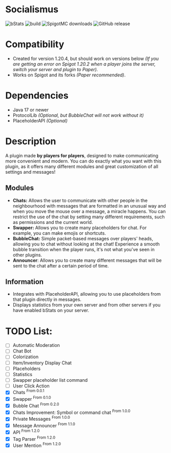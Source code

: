 # Socialismus

![bStats](https://bstats.org/signatures/bukkit/socialismus.svg)
![build](https://img.shields.io/github/actions/workflow/status/whereareiam/Socialismus/development.yml) ![SpigotMC downloads](https://pluginbadges.glitch.me/api/v1/dl/downloads-limegreen.svg?spigot=113119&github=whereareiam%2FSocialismus&style=flat) ![GitHub release](https://img.shields.io/github/v/release/whereareiam/Socialismus)

# Compatibility

- Created for version 1.20.4, but should work on versions below *(If you are getting an error on Spigot 1.20.2 when a
  player joins the server, switch your server and plugin to Paper).*
- Works on Spigot and its forks *(Paper recommended)*.

# Dependencies

- Java 17 or newer
- ProtocolLib *(Optional, but BubbleChat will not work without it)*
- PlaceholderAPI *(Optional)*

# Description

A plugin made **by players for players**, designed to make communicating more convenient and modern. You can do exactly
what
you want with this plugin, as it offers many different modules and great customization of all settings and messages!

## Modules

- **Chats:** Allows the user to communicate with other people in the neighbourhood with messages that are formatted in
  an unusual way and when you move the mouse over a message, a miracle happens. You can restrict the use of the chat by
  setting many different requirements, such as permissions and the current world.
- **Swapper:** Allows you to create many placeholders for chat. For example, you can make emojis or shortcuts.
- **BubbleChat:** Simple packet-based messages over players' heads, allowing you to chat without looking at the chat!
  Experience a smooth bubble transition when the player runs, it's not what you've seen in other plugins.
- **Announcer**: Allows you to create many different messages that will be sent to the chat after a certain period of
  time.

## Information

- Integrates with PlaceholderAPI, allowing you to use placeholders from that plugin directly in messages.
- Displays statistics from your own server and from other servers if you have enabled bStats on your server.

# TODO List:

- [ ] Automatic Moderation
- [ ] Chat Bot
- [ ] Colorization
- [ ] Item/Inventory Display Chat
- [ ] Placeholders
- [ ] Statistics
- [ ] Swapper placeholder list command
- [ ] User Click Action
- [x] Chats <sup>From 0.0.1
- [x] Swapper <sup>From 0.1.0
- [x] Bubble Chat <sup> From 0.2.0
- [x] Chats Improvement: Symbol or command chat <sup> From 1.0.0
- [x] Private Messages <sup> From 1.0.0
- [x] Message Announcer <sup> From 1.1.0
- [x] API <sup> From 1.2.0
- [x] Tag Parser <sup> From 1.2.0
- [x] User Mention <sup> From 1.2.0